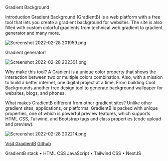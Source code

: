 Gradient Background



Introduction
Gradient Background (GradientB) is a web platform with a free tool that lets you create a gradient background for websites. The site is also filled with custom colorful gradients from technical web gradient to gradient generator and many more.


![Screenshot 2022-02-28 201959.png](https://cdn.hashnode.com/res/hashnode/image/upload/v1646076290049/Sj7_bvTDh.png)


Gradient generator!

![Screenshot 2022-02-28 202301.png](https://cdn.hashnode.com/res/hashnode/image/upload/v1646076446868/R5xVlU1UK.png)

Why make this tool?
A Gradient is a unique color property that shows the interaction between two or multiple colors combination. Also, with a mission to build a better internet, one digital project at a time. From building Cool Backgrounds another free design tool to generate background wallpaper for websites, blogs, and phones.

What makes GradientB different from other gradient sites?
Unlike other gradient sites, applications, or platforms. GradientB is packed with unique properties, one of which is powerful preview features, which supports HTML CSS, Tailwind, and Bootstrap tags and class properties (code upload and preview).

![Screenshot 2022-02-28 202214.png](https://cdn.hashnode.com/res/hashnode/image/upload/v1646076307155/2CpAe95Yn.png)

[Visit GradientB](https://gradientb.netlify.app/)
[Github](https://github.com/Tesimune/gradientb)

GradientB stack
•	HTML CSS JavaScript
•	Tailwind CSS
•	NextJS


